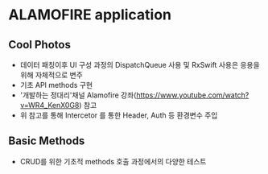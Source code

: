 # ALAMOFIRE application

## Cool Photos
- 데이터 패칭이후 UI 구성 과정의 DispatchQueue 사용 및 RxSwift 사용은 응용을 위해 자체적으로 변주
- 기초 API methods 구현
- '개발하는 정대리'채널 Alamofire 강좌(https://www.youtube.com/watch?v=WR4_KenX0G8) 참고
- 위 참고를 통해 Intercetor 를 통한 Header, Auth 등 환경변수 주입


## Basic Methods
- CRUD를 위한 기초적 methods 호출 과정에서의 다양한 테스트
